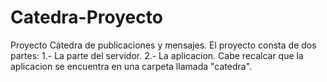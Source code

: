 # Catedra-Proyecto
Proyecto Cátedra de publicaciones y mensajes.
El proyecto consta de dos partes:
1.- La parte del servidor.
2.- La aplicacion.
Cabe recalcar que la aplicacion se encuentra en una carpeta llamada "catedra".
